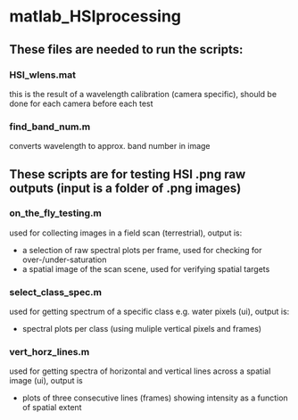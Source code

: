 # matlab_HSIprocessing

## These files are needed to run the scripts:

### HSI_wlens.mat  
this is the result of a wavelength calibration (camera specific),
should be done for each camera before each test   

### find_band_num.m  
converts wavelength to approx. band number in image  

## These scripts are for testing HSI .png raw outputs (input is a folder of .png images)

### on_the_fly_testing.m  
used for collecting images in a field scan (terrestrial), output is:  
 - a selection of raw spectral plots per frame,
 used for checking for over-/under-saturation  
  - a spatial image of the scan scene,
  used for verifying spatial targets  
  
### select_class_spec.m  
used for getting spectrum of a specific class e.g. water pixels (ui), output is:  
 - spectral plots per class (using muliple vertical pixels and frames)  
 
### vert_horz_lines.m 
used for getting spectra of horizontal and vertical lines across a spatial image (ui), output is  
 - plots of three consecutive lines (frames) showing intensity as a function of spatial extent  
 


